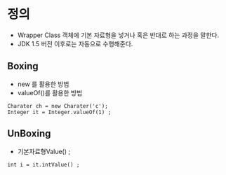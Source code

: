 # 정의
- Wrapper Class 객체에 기본 자료형을 넣거나 혹은 반대로 하는 과정을 말한다. 
- JDK 1.5 버전 이후로는 자동으로 수행해준다. 


## Boxing 
- new 를 활용한 방법
- valueOf()를 활용한 방법

```
Charater ch = new Charater('c'); 
Integer it = Integer.valueOf(1) ; 
```

## UnBoxing 
- 기본자료형Value() ; 

```
int i = it.intValue() ; 
```
